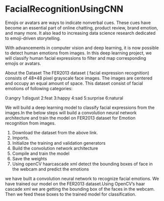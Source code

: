 # FacialRecognitionUsingCNN

Emojis or avatars are ways to indicate nonverbal cues. These cues have become an essential part of online chatting, product review, brand emotion, and many more. It also lead to increasing data  science research dedicated to emoji-driven storytelling.

With advancements in computer vision and deep learning, it is now possible to detect human emotions from images. In this deep learning project, we will classify human facial expressions to filter and map corresponding emojis or avatars.

About the Dataset
The FER2013 dataset ( facial expression recognition) consists of 48*48 pixel grayscale face images. The images are centered and occupy an equal amount of space. This dataset consist of facial emotions of following categories:

0:angry
1:disgust
2:feat
3:happy
4:sad
5:surprise
6:natural

We will build a deep learning model to classify facial expressions from the images.In the below steps will build a convolution neural network architecture and train the model on FER2013 dataset for Emotion recognition from images.

1. Download the dataset from the above link.
2. Imports.
3. Initialize the training and validation generators
4. Build the convolution network architecture
5. Compile and train the model
6. Save the weights
7. Using openCV haarcascade xml detect the bounding boxes of face in the webcam and predict the emotions

we have built a convolution neural network to recognize facial emotions. We have trained our model on the FER2013 dataset.Using OpenCV’s haar cascade xml we are getting the bounding box of the faces in the webcam. Then we feed these boxes to the trained model for classification.
